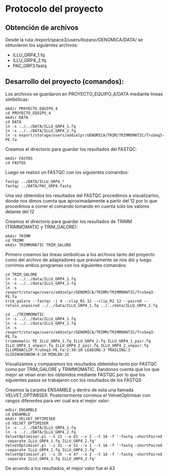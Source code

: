 # Protocolo del proyecto

## Obtención de archivos
Desde la ruta /export/space3/users/llozano/GENOMICA/DATA/ se obtuvieron los siguientes archivos:
  - ILLU_GRP4_1.fq
  - ILLU_GRP4_2.fq
  - PAC_GRP3.fastq

## Desarrollo del proyecto (comandos):

Los archivos se guardaron en PROYECTO_EQUIPO_4/DATA mediante lineas simbólicas:
```
mkdir PROYECTO_EQUIPO_4
cd PROYECTO_EQUIPO_4
mkdir DATA
cd DATA
ln -s ../../DATA/ILLU_GRP4_1.fq
ln -s ../../DATA/ILLU_GRP4_2.fq
ln -s export/storage/users/addielpr/GENOMICA/TRIM/TRIMMOMATIC/TruSeq3-PE.fa
```

Creamos el directorio para guardar los resultados del FASTQC:
```
mkdir FASTQS
cd FASTQS
```

Luego se realizó un FASTQC con los siguientes comandos:
```
fastqc ../DATA/ILLU_GRP4_* 
fastqc ../DATA/PAC_GRP4.fastq 
```

Una vez obtenidos los resultados del FASTQC procedimos a visualizarlos, donde nos dimos cuenta que aproximadamente
a partir del 12 por lo que procedimos a correr el comando tomando en cuenta solo los valores delante del 12

Creamos el directorio para guardar los resultados de TRIMM (TRIMMOMATIC y TRIM_GALORE):
```
mkdir TRIMM
cd TRIMM
mkdir TRIMMOMATIC TRIM_GALORE
```

Primero creamos las lineas simbolicas a los archivos tanto del proyecto como del archivo de adaptadores que 
previamente se nos dió y luego corrimos ambos programas con los siguientes comandos:
```
cd TRIM_GALORE
ln -s ../../data/ILLU_GRP4_1.fq 
ln -s ../../data/ILLU_GRP4_2.fq
ln -s /export/storage/users/addielpr/GENOMICA/TRIMM/TRIMMOMATIC/TruSeq3-PE.fa
trim_galore --fastqc -j 4 --clip_R1 12 --clip_R2 12 --paired --retain_unpaired ../../data/ILLU_GRP4_1.fq ../../data/ILLU_GRP4_2.fq

cd ../TRIMMOMATIC
ln -s ../../data/ILLU_GRP4_1.fq 
ln -s ../../data/ILLU_GRP4_2.fq
ln -s /export/storage/users/addielpr/GENOMICA/TRIMM/TRIMMOMATIC/TruSeq3-PE.fa
trimmomatic PE ILLU_GRP4_1.fq ILLU_GRP4_2.fq ILLU_GRP4_1_pair.fq ILLU_GRP4_1_unpair.fq ILLU_GRP4_2_pair.fq ILLU_GRP4_2_unpair.fq
ILLUMINACLIP:TruSeq3-PE.fa:2:30:10 LEADING:3 TRAILING:3 SLIDINGWINDOW:4:20 MINLEN:25
```

Visualizamos y comparamos los resultados obtenidos tanto por FASTQC como por TRIM_GALORE y TRIMMOMATIC. Dandonos cuenta
que los que mejor se veian eran los obtenidos mediante FASTQC por lo que los siguientes pasos se trabajaron con los resultados de los FASTQS

Creamos la carpeta ENSAMBLE y dentro de esta una llamada VELVET_OPTIMISER. Posteriormente corrimos el VelvetOptimiser con rangos diferentes
para ver cual era el mejor valor:
```
mdkir ENSAMBLE
cd ENSAMBLE
mkdir VELVET_OPTIMISER
cd VELVET_OPTIMISER
ln -s ../../DATA/ILLU_GRP4_1.fq
ln -s ../../DATA/ILLU_GRP4_2.fq
VelvetOptimiser.pl --s 21 --e 61 --x 2 --t 16 -f '-fastq -shortPaired -separate ILLU_GRP4_1.fq ILLU_GRP4_2.fq'
VelvetOptimiser.pl --s 31 --e 51 --x 2 --t 16 -f '-fastq -shortPaired -separate ILLU_GRP4_1.fq ILLU_GRP4_2.fq'
VelvetOptimiser.pl --s 35 --e 47 --x 2 --t 16 -f '-fastq -shortPaired -separate ILLU_GRP4_1.fq ILLU_GRP4_2.fq'
```

De acuerdo a los resultados, el mejor valor fue el 43
